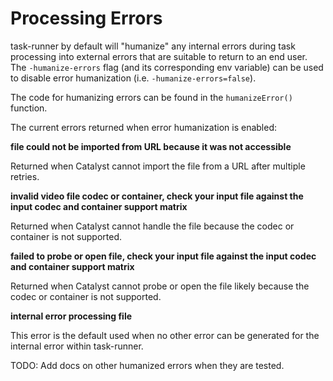 # Processing Errors

task-runner by default will "humanize" any internal errors during task processing into external errors that are suitable to return to an end user. The `-humanize-errors` flag (and its corresponding env variable) can be used to disable error humanization (i.e. `-humanize-errors=false`).

The code for humanizing errors can be found in the `humanizeError()` function.

The current errors returned when error humanization is enabled:

**file could not be imported from URL because it was not accessible**

Returned when Catalyst cannot import the file from a URL after multiple retries.

**invalid video file codec or container, check your input file against the input codec and container support matrix**

Returned when Catalyst cannot handle the file because the codec or container is not supported.

**failed to probe or open file, check your input file against the input codec and container support matrix**

Returned when Catalyst cannot probe or open the file likely because the codec or container is not supported.

**internal error processing file**

This error is the default used when no other error can be generated for the internal error within task-runner.

TODO: Add docs on other humanized errors when they are tested.
